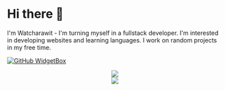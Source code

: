 <h1>Hi there 👋</h1>
I'm Watcharawit - I'm turning myself in a fullstack developer. I'm interested in developing websites and learning languages. I work on random projects in my free time.

[![GitHub WidgetBox](https://github-widgetbox.vercel.app/api/profile?username=prehmieren&data=repositories,stars,commits&theme=magic_girl)](https://github.com/Jurredr/github-widgetbox)


<p align="center">
  <a href="https://www.github.com/prehmieren">
    <img src="https://skillicons.dev/icons?i=html,css,javascript,typescript,react,redux,bootstrap,mui,tailwind,github,vscode,sqlite">
  </a><br>
    <a href="https://www.codewars.com/users/prehmieren">
    <img src="https://www.codewars.com/users/prehmieren/badges/large">
  </a>
</p>


<!--
**prehmieren/prehmieren** is a ✨ _special_ ✨ repository because its `README.md` (this file) appears on your GitHub profile.

Here are some ideas to get you started:

- 🔭 I’m currently working on ...
- 🌱 I’m currently learning ...
- 👯 I’m looking to collaborate on ...
- 🤔 I’m looking for help with ...
- 💬 Ask me about ...
- 📫 How to reach me: ...
- 😄 Pronouns: ...
- ⚡ Fun fact: ...
-->

